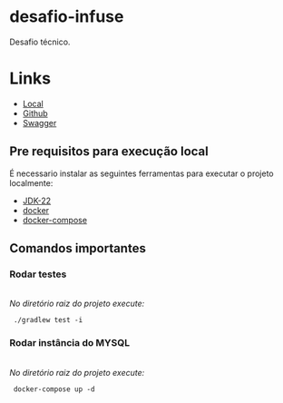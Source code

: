 # desafio-infuse

Desafio técnico.


# Links
- [Local](http://localhost:8080)
- [Github](https://github.com/lucasreis10/desafio-infuse)
- [Swagger](http://localhost:8080/swagger-ui/index.html)

## Pre requisitos para execução local

É necessario instalar as seguintes ferramentas para executar o projeto localmente:

* [JDK-22](https://www.oracle.com/br/java/technologies/downloads/#java22)
* [docker](https://docs.docker.com/engine/install/)
* [docker-compose](https://docs.docker.com/compose/install/)

## Comandos importantes

### Rodar testes

<br/>
<i> No diretório raiz do projeto execute: </i>
<br/>

```shell script 
 ./gradlew test -i
 ```

### Rodar instância do MYSQL

<br/>
<i> No diretório raiz do projeto execute: </i>
<br/>

```shell script 
 docker-compose up -d
 ```
